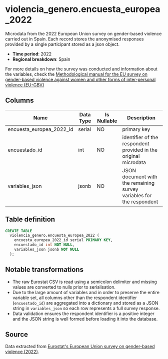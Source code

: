 # violencia_genero.encuesta_europea_2022

Microdata from the 2022 European Union survey on gender-based violence carried out in Spain. Each record stores the anonymised responses provided by a single participant stored as a json object.

- **Time period**: 2022
- **Regional breakdown**: Spain

For more details on how the survey was conducted and information about the variables, check the <a href="https://ec.europa.eu/eurostat/documents/3859598/13484289/KS-GQ-21-009-EN-N.pdf#page=151" target="blank">Methodological manual for the EU survey on gender-based violence against women and other forms of inter-personal violence (EU-GBV)</a>

## Columns

| Name | Data Type | Is Nullable | Description |
| --- | --- | --- | --- |
| encuesta_europea_2022_id | serial | NO | primary key |
| encuestado_id | int | NO | identifier of the respondent provided in the original microdata |
| variables_json | jsonb | NO | JSON document with the remaining survey variables for the respondent |

## Table definition

```sql
CREATE TABLE
  violencia_genero.encuesta_europea_2022 (
    encuesta_europea_2022_id serial PRIMARY KEY,
    encuestado_id int NOT NULL,
    variables_json jsonb NOT NULL
  );
```

## Notable transformations

- The raw Eurostat CSV is read using a semicolon delimiter and missing values are converted to nulls prior to serialisation.
- Due to the large amount of variables and in order to preserve the entire variable set, all columns other than the respondent identifier (`encuestado_id`) are aggregated into a dictionary and stored as a JSON string in `variables_json` so each row represents a full survey response.
- Data validation ensures the respondent identifier is a positive integer and the JSON string is well formed before loading it into the database.

## Source
Data extracted from <a href="https://ec.europa.eu/eurostat/web/microdata/gender-based-violence" target="_blank">Eurostat's European Union survey on gender-based violence (2022)</a>.

